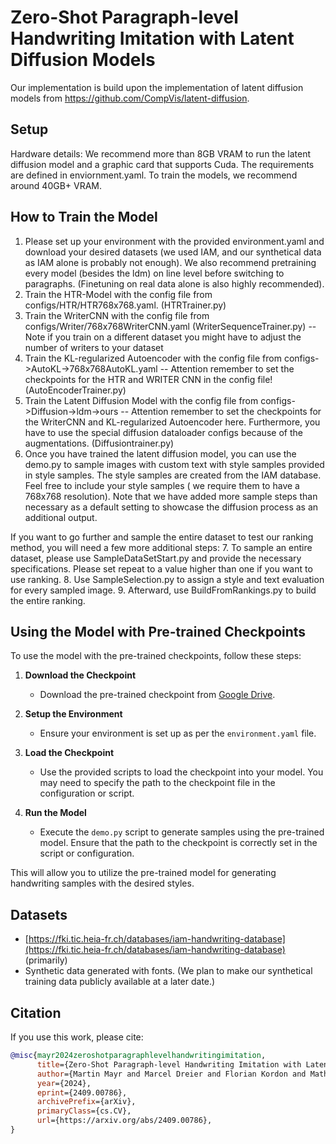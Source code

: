 # Zero-Shot Paragraph-level Handwriting Imitation with Latent Diffusion Models
Our implementation is build upon the implementation of latent diffusion models from https://github.com/CompVis/latent-diffusion.

## Setup 
Hardware details: We recommend more than 8GB VRAM to run the latent diffusion model and a graphic card that supports Cuda.
The requirements are defined in enviornment.yaml. To train the models, we recommend around 40GB+ VRAM.

## How to Train the Model
1. Please set up your environment with the provided environment.yaml and download your desired datasets (we used IAM, and our synthetical data as IAM alone is probably not enough). We also recommend pretraining every model (besides the ldm) on line level before switching to paragraphs. (Finetuning on real data alone is also highly recommended).
2. Train the HTR-Model with the config file from configs/HTR/HTR768x768.yaml. (HTRTrainer.py)
3. Train the WriterCNN with the config file from configs/Writer/768x768WriterCNN.yaml (WriterSequenceTrainer.py) -- Note if you train on a different dataset you might have to adjust the number of writers to your dataset
4. Train the KL-regularized Autoencoder with the config file from configs->AutoKL->768x768AutoKL.yaml -- Attention remember to set the checkpoints for the HTR and WRITER CNN in the config file! (AutoEncoderTrainer.py)
5. Train the Latent Diffusion Model with the config file from configs->Diffusion->ldm->ours -- Attention remember to set the checkpoints for the WriterCNN and KL-regularized Autoencoder here. Furthermore, you have to use the special diffusion dataloader configs because of the augmentations. (Diffusiontrainer.py)
6. Once you have trained the latent diffusion model, you can use the demo.py to sample images with custom text with style samples provided in style samples. The style samples are created from the IAM database. Feel free to include your style samples ( we require them to have a 768x768 resolution). Note that we have added more sample steps than necessary as a default setting to showcase the diffusion process as an additional output.

If you want to go further and sample the entire dataset to test our ranking method, you will need a few more additional steps:
7. To sample an entire dataset, please use SampleDataSetStart.py and provide the necessary specifications. Please set repeat to a value higher than one if you want to use ranking.
8. Use SampleSelection.py to assign a style and text evaluation for every sampled image. 
9. Afterward, use BuildFromRankings.py to build the entire ranking.


## Using the Model with Pre-trained Checkpoints
To use the model with the pre-trained checkpoints, follow these steps:

1. **Download the Checkpoint**
   - Download the pre-trained checkpoint from [Google Drive](https://drive.google.com/diffusion_checkpoint.ckpt).

2. **Setup the Environment**
   - Ensure your environment is set up as per the `environment.yaml` file.

3. **Load the Checkpoint**
   - Use the provided scripts to load the checkpoint into your model. You may need to specify the path to the checkpoint file in the configuration or script.

4. **Run the Model**
   - Execute the `demo.py` script to generate samples using the pre-trained model. Ensure that the path to the checkpoint is correctly set in the script or configuration.

This will allow you to utilize the pre-trained model for generating handwriting samples with the desired styles.

## Datasets
- [https://fki.tic.heia-fr.ch/databases/iam-handwriting-database](https://fki.tic.heia-fr.ch/databases/iam-handwriting-database) (primarily)
- Synthetic data generated with fonts. (We plan to make our synthetical training data publicly available at a later date.)


## Citation
If you use this work, please cite:

```bibtex
@misc{mayr2024zeroshotparagraphlevelhandwritingimitation,
      title={Zero-Shot Paragraph-level Handwriting Imitation with Latent Diffusion Models}, 
      author={Martin Mayr and Marcel Dreier and Florian Kordon and Mathias Seuret and Jochen Zöllner and Fei Wu and Andreas Maier and Vincent Christlein},
      year={2024},
      eprint={2409.00786},
      archivePrefix={arXiv},
      primaryClass={cs.CV},
      url={https://arxiv.org/abs/2409.00786}, 
}
```
